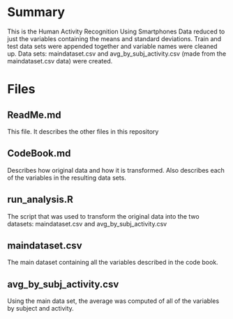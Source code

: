 # Summary
This is the Human Activity Recognition Using Smartphones Data reduced to just the variables containing the means and standard deviations.  Train and test data sets were appended together and variable names were cleaned up.  Data sets: maindataset.csv and avg_by_subj_activity.csv (made from the maindataset.csv data) were created.
# Files
## ReadMe.md
This file.  It describes the other files in this repository
## CodeBook.md
Describes how original data and how it is transformed.  Also describes each of the variables in the resulting data sets.
## run_analysis.R
The script that was used to transform the original data into the two datasets: maindataset.csv and avg_by_subj_activity.csv
## maindataset.csv
The main dataset containing all the variables described in the code book.
## avg_by_subj_activity.csv
Using the main data set, the average was computed of all of the variables by subject and activity.

